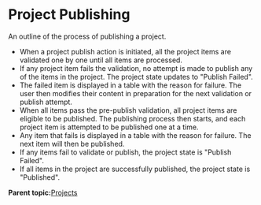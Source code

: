 # Project Publishing 

An outline of the process of publishing a project.

-   When a project publish action is initiated, all the project items are validated one by one until all items are processed.
-   If any project item fails the validation, no attempt is made to publish any of the items in the project. The project state updates to "Publish Failed".
-   The failed item is displayed in a table with the reason for failure. The user then modifies their content in preparation for the next validation or publish attempt.
-   When all items pass the pre-publish validation, all project items are eligible to be published. The publishing process then starts, and each project item is attempted to be published one at a time.
-   Any item that fails is displayed in a table with the reason for failure. The next item will then be published.
-   If any items fail to validate or publish, the project state is "Publish Failed".
-   If all items in the project are successfully published, the project state is "Published".

**Parent topic:**[Projects ](../wcm/wcm_proj_overview.md)

